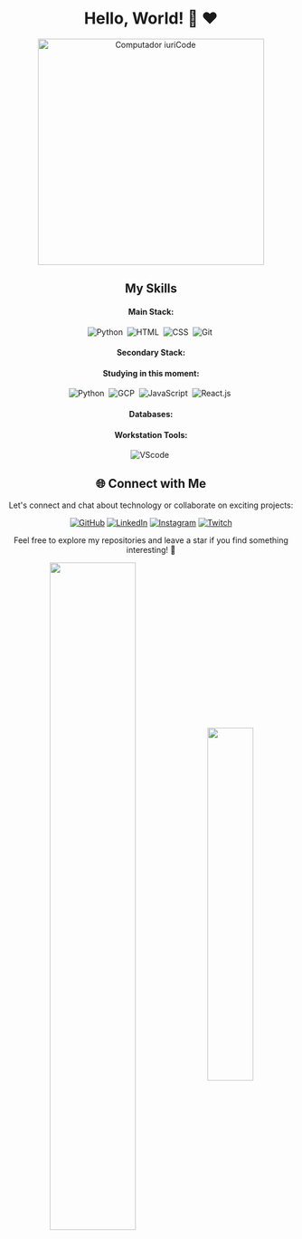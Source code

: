 <div align="center">
 <h1>Hello, World! 👋 ❤</h1>
<img src="https://raw.githubusercontent.com/MicaelliMedeiros/micaellimedeiros/master/image/computer-illustration.png" width="400px" style="display: block; margin: 0 auto;" alt="Computador iuriCode">


    
    
## My Skills

#### Main Stack:

![Python](https://img.shields.io/badge/Python-14354C?style=for-the-badge&logo=python&logoColor=white)&nbsp;
![HTML](https://img.shields.io/badge/HTML5-E34F26?style=for-the-badge&logo=html5&logoColor=white)&nbsp;
![CSS](https://img.shields.io/badge/CSS3-1572B6?style=for-the-badge&logo=css3&logoColor=white)&nbsp;
![Git](https://img.shields.io/badge/GIT-E44C30?style=for-the-badge&logo=git&logoColor=white)&nbsp;


#### Secondary Stack:

#### Studying in this moment:

![Python](https://img.shields.io/badge/Python-14354C?style=for-the-badge&logo=python&logoColor=white)&nbsp;
![GCP](https://img.shields.io/badge/Google_Cloud-4285F4?style=for-the-badge&logo=google-cloud&logoColor=white)&nbsp;
![JavaScript](https://img.shields.io/badge/JavaScript-F7DF1E?style=for-the-badge&logo=javascript&logoColor=black)&nbsp;
![React.js](https://img.shields.io/badge/React-20232A?style=for-the-badge&logo=react&logoColor=61DAFB)&nbsp;

#### Databases:

#### Workstation Tools:

![VScode](https://img.shields.io/badge/vscode-4285F4?style=for-the-badge&logo=vscode&logoColor=white)&nbsp;
## 🌐 Connect with Me

Let's connect and chat about technology or collaborate on exciting projects:

[![GitHub](https://img.shields.io/badge/GitHub-181717?style=for-the-badge&logo=github&logoColor=white)](https://github.com/TI0J0A0)
[![LinkedIn](https://img.shields.io/badge/LinkedIn-0077B5?style=for-the-badge&logo=linkedin&logoColor=white)](https://www.linkedin.com/in/joaopedroaguiar99/)
[![Instagram](https://img.shields.io/badge/Instagram-E4405F?style=for-the-badge&logo=instagram&logoColor=white)](https://www.instagram.com/joaoguiar_5/)
[![Twitch](https://img.shields.io/badge/Twitch-9146FF?style=for-the-badge&logo=twitch&logoColor=white)](https://www.twitch.tv/tiojoaoyt)

Feel free to explore my repositories and leave a star if you find something interesting! 🌟


  </div>
<div align="center" style="margin-bottom:100px">
    <img width=55% align="center" src="https://github-readme-streak-stats.herokuapp.com?user=TI0J0A0&theme=radical&mode=weekly" />
    <img width=40% align="center" src="https://github-readme-stats-git-main-rafaelalexandrino.vercel.app/api/top-langs/?username=TI0J0A0&show_icons=true&theme=radical&layout=compact" />
</div>

 
 &nbsp;
 &nbsp;
